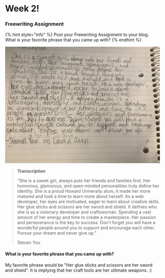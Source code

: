 # Week 2!

### **Freewriting Assignment**

{% hint style="info" %}
Post your Freewriting Assignment to your blog. What is your favorite phrase that you came up with?
{% endhint %}

![Original Freewriting Transcription on Lauren Owen. ](../.gitbook/assets/img_4620.jpg)

> **Transcription**
>
> "She is a sweet girl, always puts her friends and families first. Her humorous, glamorous, and open-minded personalities truly define her identity. She is a proud Howard University alum, it made her more matured and took a time to learn more about herself. As a web developer, her eyes are motivated, eager to learn about creative skills. Her glue sticks and scissors are her sword and shield. It defines who she is as a visionary developer and craftswoman. Spending a vast amount of her energy and time to create a masterpiece. Her passion and perseverance is the key to success. Don't forget you will have a wonderful people around you to support and encourage each other. Pursue your dream and never give up."
>
> Steven Yoo

#### What is your favorite phrase that you came up with?

My favorite phrase would be "Her glue sticks and scissors are her sword and shield". It is implying that her craft tools are her ultimate weapons. :\)

